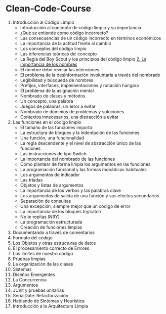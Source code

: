 # Clean-Code-Course

1. Introducción al Código Limpio
   - Introducción al concepto de código limpio y su importancia
   - ¿Qué se entiende como código incorrecto?
   - Las consecuencias de un código incorrecto en términos económicos
   - La importancia de la actitud frente al cambio
   - Los conceptos del código limpio
   - Las diferencias teóricas del concepto
   - La Regla del Boy Scout y los principios del código limpio
[2. La importancia de los nombres](02-Naming/README.md)
    - El nombre debe revelar las intenciones
    - El problema de la desinformación involuntaria a través del nombrado
    - Legibilidad y búsqueda de nombres
    - Prefijos, interfaces, implementaciones y notación húngara
    - El problema de la asignación mental
    - Nombrado de clases y métodos
    - Un concepto, una palabra
    - Juegos de palabras, un error a evitar
    - Nombrado de dominios de problemas y soluciones
    - Contextos innecesarios, una distracción a evitar
3. Las funciones en el código limpio
   - El tamaño de las funciones importa
   - La estructura de bloques y la indentación de las funciones
   - Una función, una funcionalidad
   - La regla descendente y el nivel de abstracción único de las funciones
   - Las instrucciones de tipo Switch
   - La importancia del nombrado de las funciones
   - Cómo plantear de forma limpia los argumentos en las funciones
   - La programación funcional y las formas monádicas habituales
   - Los argumentos de indicador
   - Las tríadas
   - Objetos y listas de argumentos
   - La importancia de los verbos y las palabras clave
   - Los argumentos de salida de una función y sus efectos secundarios
   - Separación de consultas
   - Una excepción, siempre mejor que un código de error
   - La importancia de los bloques try/catch
   - No te repitas (NRY)
   - La programación estructurada
   - Creación de funciones limpias
4. Documentando a través de comentarios
5. Formato del código
6. Los Objetos y otras estructuras de datos
7. El procesamiento correcto de Errores
8. Los límites de nuestro código
9. Pruebas limpias
10. La organización de las clases
11. Sistemas
12. Diseños Emergentes
13. La Concurrencia
14. Argumentos
15. JUnit y pruebas unitarias
16. SerialDate: Refactorización
17. Hablando de Síntomas y Heurística
18. Introducción a la Arquitectura Limpia
